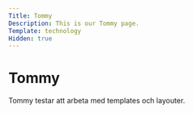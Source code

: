 ```yaml
---
Title: Tommy
Description: This is our Tommy page.
Template: technology
Hidden: true
---
```


Tommy
==========================

Tommy testar att arbeta med templates och layouter.